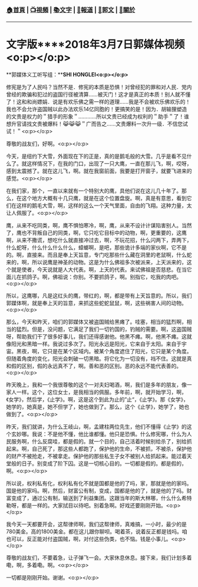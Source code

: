###  [:house:首頁](https://github.com/ourhimalayas/home) | [:tv:視頻](https://github.com/ourhimalayas/videos) | [:books:文字](https://github.com/ourhimalayas/txt) | [:newspaper:報道](https://github.com/ourhimalayas/news) | [:eagle:郭文](https://github.com/ourhimalayas/guomedia) | [:pray:關於](https://github.com/ourhimalayas/home/tree/master/about)
---
# **文字版****2018年3月7日郭媒体视频<o:p></o:p>**



**郭媒体义工听写组：****SHI HONGLEI<o:p></o:p>**



修宪是为了人民吗？当然不是．修宪的本质是恐惧！对曾经犯的罪和对人民．党内曾经的欺骗和犯过的盗国行径被清算……被灭门！这才是真正的本质！别人就不懂了！这和和尚嫖娟．说是有欢乐佛之需一样的道理……我是不会被欢乐佛欢乐的！我也不会允许盗国贼以此办法欢乐14亿同胞的！更搞笑的是！因为．胡输狸塑造的文贵是权力的＂猎手的形象＂…………所以文贵已经成为权利的＂助手＂了！谁想升官请找文贵被爆料！😹😹😹＂广而告之……文贵爆料一次升一级．不信您试试！＂<o:p></o:p>



尊敬的战友们，好啊。<o:p></o:p>



今天，是纽约下大雪，外面现在下的正是，真的是鹅毛般的大雪。几乎是看不见什么了。就这样情况下，在我的门口，出现了一只大鹰，一直在那儿飞，啊，哎呀，感到太震撼了。就在这儿飞，啊。就在我窗前面，我要是打开窗子，就要飞进来的感觉。<o:p></o:p>



在我们家，那个，一直以来就有一个特别大的鹰，具他们说在这儿几十年了。那么，在这个地方大概有十几只鹰，就是在这个位置盘旋。啊，真是有意思，看到它们在这样的鹅毛大雪，啊，这样的这么一个天气里面，自由的飞翔。这种力量，太让人佩服了。<o:p></o:p>



鹰，从来不吃同类，啊，鹰不惧怕寒冷，啊，鹰，从来不设计计谋陷害别人。当然了，鹰也不背叛自己的同类，啊，它只吃它目标中的动物，啊，更重要的，这鹰啊，从来不撒谎，想吃什么就直接冲过去，啊，不玩花招，什么闪两下，弄两下，什么蛇呀，什么什么什么什么，蟑螂啊，是吧，那些诡计多端的家伙啊，它不是的。啊，直接来。而且是奉上天旨意，专门吃那些什么藏在洞里的老鼠啊，什么蛇来的，啊，所以说鹰是神圣的动物。这是为什么佛祖多次被派来，上天派来的，这个就是使者，今天说就是人大代表。啊，上天的代表。来试佛祖是否慈悲。在当它面儿在抓鸽子。啊，佛祖说：你别。不要抓鸽子，啊。别指它，吃我的肉吧。<o:p></o:p>



所以，这鹰哪，凡是这红头的鹰，带红的，啊，都是带有上天旨意的。所以，我们郭媒体啊，就是奉上天的旨意，来抓这些蛇蛇鼠鼠，啊，这些祸害人间的动物。<o:p></o:p>



那么，今天和昨天，咱们的郭媒体又被盗国贼给黑瘫了。哇塞，相当的猛烈啊，相当的猛烈。但是，没问题，它满足了我们一切钓国的，钓贼的需要。啊，这盗国贼呀，帮助我们干了很多好事儿，我们还得感谢他。他黑不瘫。啊，他黑不瘫。这就像阳光和黑暗一样。我说过多次了。阳光永远是阳光，它来自于太阳。来自于宇宙。黑夜，啊，它只是在某个区域内。被某个角度遮住了阳光，它只是某个角度。但随着角度的变化，阳光会刺破一切黑暗。将它化为一切没有，裆不住。这就是真和假的区别，假的永远真不了，啊。善和恶的区别。恶的永远不能代表善的。<o:p></o:p>



昨天晚上，我和一个我很尊敬的这个一对夫妇喝酒，啊，我们是多年的朋友，像一家人一样。这个，这位女士，是我相当的佩服。多年前，啊，就开始学习，啊，《女学》，然后学，《止学》。啊，这是这个到此为止的”止“，《止学》。那《女学》，她学的，她真是，她不但学了，她也做到了。那么，这个《止学》，她学了，她也做到了。<o:p></o:p>



昨天，我们就讲，为什么王岐山，啊，孟建柱两位先生，他们不懂得《止学》的这个玄妙哪。我说：不是他不懂，他比谁都懂。他只是恐惧。什么修宪哪，什么为人民服务啊，什么反腐哇，都是假的。就一个目的，自己活着时候别给杀了，别给抓起来。啊，自己死了，那这些人都跑了，保护他的生命，不被抓，不被杀，保护他的财产不被抢走，不被拿走。保护他的那些私生子女不被别人给抓起来。能过着天堂般的日子。别变成了阶下囚。这是一切核心目的。一切都是假的。都是假的，啊。<o:p></o:p>



所以说，权利私有化，权利私有化不就是国都是他的了吗，家，那就是他的家吗。国是他的家吗。啊，然后，财富公有制，变成，国都是他的了，就是他的了吗。财富变成了，通过公有制，输送到了利益集团。这跟当年的斯大林哪，什么什么希特勒呀，都是一样的。大家拭目以待吧。别着急啊。好戏还要刚刚开始。<o:p></o:p>



我今天一天都要开会，这帮律师啊，我们这帮律师，真难搞，一小时，最少的是780美金。高的1800美金。都在这儿跟你聊呗。喝着茶，说着反正都是钱吗。咱也可以，反正能对付盗国贼，啊，对付这些伪类，也不恼。钱是小事儿。<o:p></o:p>



尊敬的战友们，不要着急，让子弹飞一会。大家休息休息。接下来，我们计划多着嘞，啊，多着嘞。啊。<o:p></o:p>



一切都是刚刚开始。谢谢。<o:p></o:p>
  
<u></u><sub></sub><sup></sup><strike></strike>
